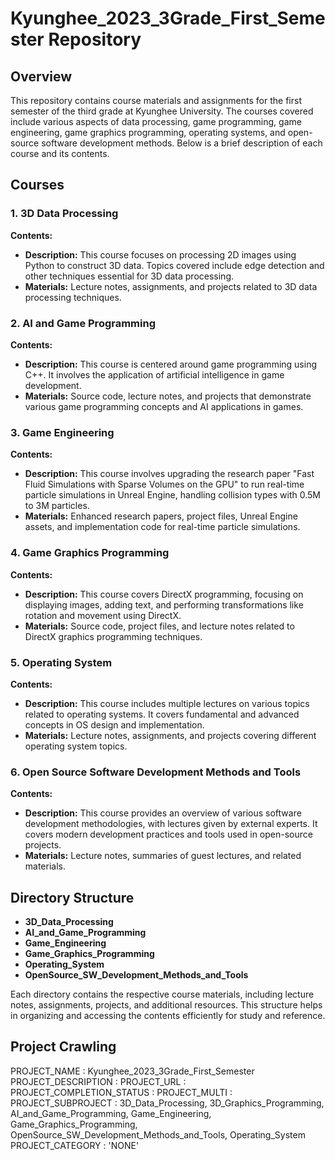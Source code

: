 # Kyunghee_2023_3Grade_First_Semester Repository

## Overview

This repository contains course materials and assignments for the first semester of the third grade at Kyunghee University. The courses covered include various aspects of data processing, game programming, game engineering, game graphics programming, operating systems, and open-source software development methods. Below is a brief description of each course and its contents.

## Courses

### 1. 3D Data Processing
**Contents:**
- **Description:** This course focuses on processing 2D images using Python to construct 3D data. Topics covered include edge detection and other techniques essential for 3D data processing.
- **Materials:** Lecture notes, assignments, and projects related to 3D data processing techniques.

### 2. AI and Game Programming
**Contents:**
- **Description:** This course is centered around game programming using C++. It involves the application of artificial intelligence in game development.
- **Materials:** Source code, lecture notes, and projects that demonstrate various game programming concepts and AI applications in games.

### 3. Game Engineering
**Contents:**
- **Description:** This course involves upgrading the research paper "Fast Fluid Simulations with Sparse Volumes on the GPU" to run real-time particle simulations in Unreal Engine, handling collision types with 0.5M to 3M particles.
- **Materials:** Enhanced research papers, project files, Unreal Engine assets, and implementation code for real-time particle simulations.

### 4. Game Graphics Programming
**Contents:**
- **Description:** This course covers DirectX programming, focusing on displaying images, adding text, and performing transformations like rotation and movement using DirectX.
- **Materials:** Source code, project files, and lecture notes related to DirectX graphics programming techniques.

### 5. Operating System
**Contents:**
- **Description:** This course includes multiple lectures on various topics related to operating systems. It covers fundamental and advanced concepts in OS design and implementation.
- **Materials:** Lecture notes, assignments, and projects covering different operating system topics.

### 6. Open Source Software Development Methods and Tools
**Contents:**
- **Description:** This course provides an overview of various software development methodologies, with lectures given by external experts. It covers modern development practices and tools used in open-source projects.
- **Materials:** Lecture notes, summaries of guest lectures, and related materials.

## Directory Structure

- **3D_Data_Processing**
- **AI_and_Game_Programming**
- **Game_Engineering**
- **Game_Graphics_Programming**
- **Operating_System**
- **OpenSource_SW_Development_Methods_and_Tools**

Each directory contains the respective course materials, including lecture notes, assignments, projects, and additional resources. This structure helps in organizing and accessing the contents efficiently for study and reference.

## Project Crawling

PROJECT_NAME : Kyunghee_2023_3Grade_First_Semester
PROJECT_DESCRIPTION : 
PROJECT_URL :
PROJECT_COMPLETION_STATUS :
PROJECT_MULTI :
PROJECT_SUBPROJECT : 3D_Data_Processing, 3D_Graphics_Programming, AI_and_Game_Programming, Game_Engineering, Game_Graphics_Programming, OpenSource_SW_Development_Methods_and_Tools, Operating_System
PROJECT_CATEGORY : 'NONE'